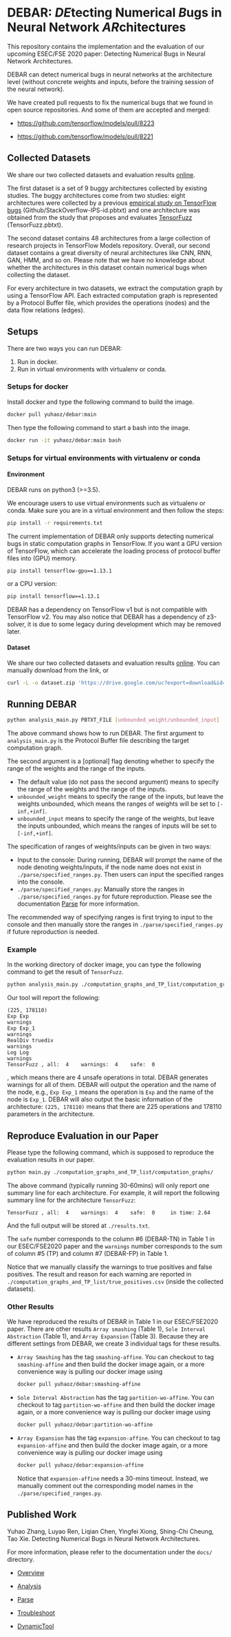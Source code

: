 # DEBAR: *DE*tecting Numerical *B*ugs in Neural Network *AR*chitectures


This repository contains the implementation and the evaluation of our upcoming ESEC/FSE 2020 paper:  Detecting Numerical Bugs in Neural Network Architectures.

DEBAR can detect numerical bugs in neural networks at the architecture level (without concrete weights and inputs, before the training session of the neural network).

We have created pull requests to fix the numerical bugs that we found in open source repositories. And some of them are accepted and merged:

* https://github.com/tensorflow/models/pull/8223

* https://github.com/tensorflow/models/pull/8221


## Collected Datasets

We share our two collected datasets and evaluation results [online](https://drive.google.com/uc?export=download&id=1GBHFd-fPIBWqJOpIC8ZO8g3F1LoIZYNn). 

The first dataset is a set of 9 buggy architectures collected by existing studies. The buggy architectures come from two studies: eight architectures were collected by a previous [empirical study on TensorFlow bugs](https://github.com/ForeverZyh/TensorFlow-Program-Bugs) (Github/StackOverflow-IPS-id.pbtxt) and one architecture was obtained from the study that proposes and evaluates [TensorFuzz](https://github.com/brain-research/tensorfuzz/blob/master/bugs/collection_bug.py) (TensorFuzz.pbtxt). 

The second dataset contains 48 architectures from a large collection of research projects in TensorFlow Models repository. Overall, our second dataset contains a great diversity of neural architectures like CNN, RNN, GAN, HMM, and so on. Please note that we have no knowledge about whether the architectures in this dataset contain numerical bugs when collecting the dataset.

For every architecture in two datasets, we extract the computation graph by using a TensorFlow API. Each extracted computation graph is represented by a Protocol Buffer file, which provides the operations (nodes) and the data flow relations (edges).

## Setups

There are two ways you can run DEBAR:

1. Run in docker.
2. Run in virtual environments with virtualenv or conda.

### Setups for docker

Install docker and type the following command to build the image.

```bash
docker pull yuhaoz/debar:main
```

Then type the following command to start a bash into the image.

```bash
docker run -it yuhaoz/debar:main bash
```

### Setups for virtual environments with virtualenv or conda

#### Environment 

DEBAR runs on python3 (>=3.5).

We encourage users to use virtual environments such as virtualenv or conda. Make sure you are in a virtual environment and then follow the steps:

```bash
pip install -r requirements.txt
```

The current implementation of DEBAR only supports detecting numerical bugs in static computation graphs in TensorFlow.  If you want a GPU version of TensorFlow, which can accelerate the loading process of protocol buffer files into (GPU) memory.

```bash
pip install tensorflow-gpu==1.13.1
```

or a CPU version:

```bash
pip install tensorflow==1.13.1
```

DEBAR has a dependency on TensorFlow v1 but is not compatible with TensorFlow v2. You may also notice that DEBAR has a dependency of z3-solver, it is due to some legacy during development which may be removed later.

#### Dataset

We share our two collected datasets and evaluation results [online](https://drive.google.com/uc?export=download&id=1GBHFd-fPIBWqJOpIC8ZO8g3F1LoIZYNn). You can manually download from the link, or

```bash
curl -L -o dataset.zip 'https://drive.google.com/uc?export=download&id=1GBHFd-fPIBWqJOpIC8ZO8g3F1LoIZYNn'
```

## Running DEBAR

```bash
python analysis_main.py PBTXT_FILE [unbounded_weight/unbounded_input]
```

The above command shows how to run DEBAR. The first argument to  `analysis_main.py` is the Protocol Buffer file describing the target computation graph. 

The second argument is a [optional] flag denoting whether to specify the range of the weights and the range of the inputs.

*  The default value (do not pass the second argument) means to specify the range of the weights and the range of the inputs.
* `unbounded_weight` means to specify the range of the inputs, but leave the weights unbounded, which means the ranges of weights will be set to `[-inf,+inf]`.
* `unbounded_input` means to specify the range of the weights, but leave the inputs unbounded, which means the ranges of inputs will be set to `[-inf,+inf]`.

The specification of ranges of weights/inputs can be given in two ways:

* Input to the console: During running, DEBAR will prompt the name of the node denoting weights/inputs, if the node name does not exist in `./parse/specified_ranges.py`. Then users can input the specified ranges into the console. 
* `./parse/specified_ranges.py`: Manually store the ranges in `./parse/specified_ranges.py` for future reproduction. Please see the documentation [Parse](./docs/parse.md) for more information. 

The recommended way of specifying ranges is first trying to input to the console and then manually store the ranges in `./parse/specified_ranges.py` if future reproduction is needed.

### Example

In the working directory of docker image, you can type the following command to get the result of `TensorFuzz`.

```bash
python analysis_main.py ./computation_graphs_and_TP_list/computation_graphs/TensorFuzz.pbtxt
```

Our tool will report the following:

```
(225, 178110)
Exp Exp
warnings
Exp Exp_1
warnings
RealDiv truediv
warnings
Log Log
warnings
TensorFuzz , all:  4 	warnings:  4 	safe:  0
```

, which means there are 4 unsafe operations in total. DEBAR generates warnings for all of them. DEBAR will output the operation and the name of the node, e.g., `Exp Exp_1` means the operation is `Exp` and the name of the node is `Exp_1`. DEBAR will also output the basic information of the architecture: `(225, 178110)` means that there are 225 operations and 178110 parameters in the architecture.

## Reproduce Evaluation in our Paper

Please type the following command, which is supposed to reproduce the evaluation results in our paper.

```bash
python main.py ./computation_graphs_and_TP_list/computation_graphs/
```

The above command (typically running 30-60mins) will only report one summary line for each architecture. For example, it will report the following summary line for the architecture `TensorFuzz`:

```
TensorFuzz , all:  4 	warnings:  4 	safe:  0	 in time: 2.64
```

And the full output will be stored at `./results.txt`.

The `safe` number corresponds to the column #6 (DEBAR-TN) in Table 1 in our ESEC/FSE2020 paper and the `warnings` number corresponds to the sum of column #5 (TP) and column #7 (DEBAR-FP) in Table 1.

Notice that we manually classify the warnings to true positives and false positives. The result and reason for each warning are reported in `./computation_graphs_and_TP_list/true_positives.csv` (inside the collected datasets).

### Other Results

We have reproduced the results of DEBAR in Table 1 in our ESEC/FSE2020 paper. There are other results `Array smashing` (Table 1), `Sole Interval Abstraction` (Table 1), and `Array Expansion` (Table 3). Because they are different settings from DEBAR, we create 3 individual tags for these results. 

* `Array Smashing` has the tag `smashing-affine`.
  You can checkout to tag `smashing-affine` and then build the docker image again, or a more convenience way is pulling our docker image using

  ```bash
  docker pull yuhaoz/debar:smashing-affine
  ```

* `Sole Interval Abstraction` has the tag `partition-wo-affine`.
  You can checkout to tag `partition-wo-affine` and then build the docker image again, or a more convenience way is pulling our docker image using

  ```bash
  docker pull yuhaoz/debar:partition-wo-affine
  ```

* `Array Expansion` has the tag `expansion-affine`.
  You can checkout to tag `expansion-affine` and then build the docker image again, or a more convenience way is pulling our docker image using

  ```bash
  docker pull yuhaoz/debar:expansion-affine
  ```

  Notice that `expansion-affine` needs a 30-mins timeout. Instead, we manually comment out the corresponding model names in the `./parse/specified_ranges.py`. 


## Published Work

Yuhao Zhang, Luyao Ren, Liqian Chen, Yingfei Xiong, Shing-Chi Cheung, Tao Xie. Detecting Numerical Bugs in Neural Network Architectures.



For more information, please refer to the documentation under the `docs/` directory.

* [Overview](./docs/overview.md)
* [Analysis](./docs/analysis.md)
* [Parse](./docs/parse.md)

* [Troubleshoot](./docs/troubleshoot.md)
* [DynamicTool](./docs/dynamic_tool.md)

